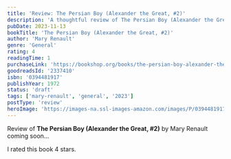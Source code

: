 ```yaml
---
title: 'Review: The Persian Boy (Alexander the Great, #2)'
description: 'A thoughtful review of The Persian Boy (Alexander the Great, #2) by Mary Renault'
pubDate: 2023-11-13
bookTitle: 'The Persian Boy (Alexander the Great, #2)'
author: 'Mary Renault'
genre: 'General'
rating: 4
readingTime: 1
purchaseLink: 'https://bookshop.org/books/the-persian-boy-alexander-the-great-2/9780394481913'
goodreadsId: '2337410'
isbn: '0394481917'
publishYear: 1972
status: 'draft'
tags: ['mary-renault', 'general', '2023']
postType: 'review'
heroImage: 'https://images-na.ssl-images-amazon.com/images/P/0394481917.01.L.jpg'
---
```


Review of **The Persian Boy (Alexander the Great, #2)** by Mary Renault coming soon...

I rated this book 4 stars.